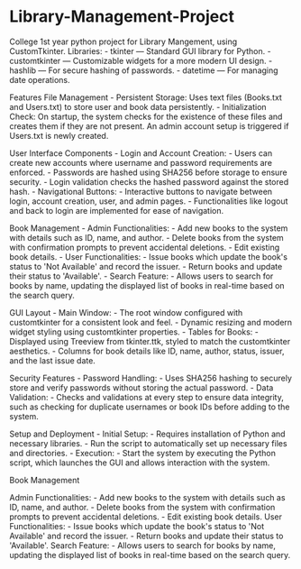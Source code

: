 # Library-Management-Project
College 1st year python project for Library Mangement, using CustomTkinter.
Libraries:
    - tkinter — Standard GUI library for Python.
    - customtkinter — Customizable widgets for a more modern UI design.
    - hashlib — For secure hashing of passwords.
    - datetime — For managing date operations.

Features
File Management
    - Persistent Storage: Uses text files (Books.txt and Users.txt) to store user and book data persistently.
    - Initialization Check: On startup, the system checks for the existence of these files and creates them if they are not present. An admin account setup is triggered if Users.txt is newly created.

User Interface Components
    - Login and Account Creation:
        - Users can create new accounts where username and password requirements are enforced.
        - Passwords are hashed using SHA256 before storage to ensure security.
        - Login validation checks the hashed password against the stored hash.
    - Navigational Buttons:
        - Interactive buttons to navigate between login, account creation, user, and admin pages.
        - Functionalities like logout and back to login are implemented for ease of navigation.

Book Management
    - Admin Functionalities:
        - Add new books to the system with details such as ID, name, and author.
        - Delete books from the system with confirmation prompts to prevent accidental deletions.
        - Edit existing book details.
    - User Functionalities:
        - Issue books which update the book's status to 'Not Available' and record the issuer.
        - Return books and update their status to 'Available'.
    - Search Feature:
        - Allows users to search for books by name, updating the displayed list of books in real-time based on the search query.

GUI Layout
    - Main Window:
        - The root window configured with customtkinter for a consistent look and feel.
        - Dynamic resizing and modern widget styling using customtkinter properties.
    - Tables for Books:
        - Displayed using Treeview from tkinter.ttk, styled to match the customtkinter aesthetics.
        - Columns for book details like ID, name, author, status, issuer, and the last issue date.

Security Features
    - Password Handling:
        - Uses SHA256 hashing to securely store and verify passwords without storing the actual password.
    - Data Validation:
        - Checks and validations at every step to ensure data integrity, such as checking for duplicate usernames or book IDs before adding to the system.

Setup and Deployment
    - Initial Setup:
        - Requires installation of Python and necessary libraries.
        - Run the script to automatically set up necessary files and directories.
    - Execution:
        - Start the system by executing the Python script, which launches the GUI and allows interaction with the system.

Book Management

Admin Functionalities:
    - Add new books to the system with details such as ID, name, and author.
    - Delete books from the system with confirmation prompts to prevent accidental deletions.
    - Edit existing book details.
User Functionalities:
    - Issue books which update the book's status to 'Not Available' and record the issuer.
    - Return books and update their status to 'Available'.
Search Feature:
    - Allows users to search for books by name, updating the displayed list of books in real-time based on the search query.
